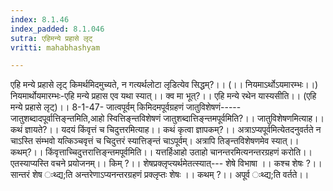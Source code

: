 ```yaml
---
index: 8.1.46
index_padded: 8.1.046
sutra: एहिमन्ये प्रहासे लृट्
vritti: mahabhashyam

---
```

 एहि मन्ये प्रहासे लृट् किमर्थमिदमुच्यते, न गत्यर्थलोटा लृडित्येव सिद्धम्?।। (।। नियमाऽर्थोऽयमारम्भः।।) नियमार्थोयमारम्भः-एहि मन्ये प्रहास एव यथा स्यात्।। क्व मा भूत्?।। एहि मन्ये रथेन यास्यसीति।। (एहि मन्ये प्रहासे लृट्)।।  8-1-47- जात्वपूर्वम् किमिदमपूर्वग्रहणं जातुविशेषणं-----जातुशब्दादपूर्वात्तिङ्न्तमिति,आहो स्वित्तिङ्न्तविशेषणं जातुशब्दात्तिङ्न्तमपूर्वमिति?।। जातुविशेषणमित्याह।। कथं ज्ञायते?।। यदयं किंवृत्तं च चिदुत्तरमित्याह।। कथं कृत्वा ज्ञापकम्?।। अत्राऽप्यपूर्वमित्येतदनुवर्तते न चाऽस्ति संम्भवो यत्किञ्चवृत्तं च चिदुत्तरं स्यात्तिङ्न्तं चाऽपूर्वम्। अत्रापि तिङ्न्तविशेषणमेव स्यात्।। कथम्?।। किंवृत्ताच्चिदुत्तरात्तिङ्न्तमपूर्वमिति।। यत्तर्हिआहो उताहो चानन्तरमित्यनन्तरग्रहणं करोति।। एतस्याप्यस्ति वचने प्रयोजनम्।। किम् ?।। शेषप्रक्लृप्त्यर्थमेतत्स्यात्--- शेषे विभाषा ।। कश्च शेषः ?।। सान्तरं शेष ःथ्द्य;ति अन्तरेणाऽप्यनन्तरग्रहणं प्रक्लृप्तः शेषः ।। कथम् ?।। अपूर्व ःथ्द्य;ति वर्तते।। 